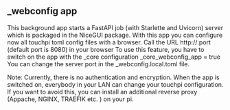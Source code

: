 ## _webconfig app
This background app starts a FastAPI job (with Starlette and Uvicorn) server which is packaged in the NiceGUI package.
With this app you can configure now all touchpi toml config files with a browser.
Call the URL http://<your raspi ip >:port (default port is 8080) in your browser
To use this feature, you have to switch on the app with the _core configuration _core_webconfig_app = true 
You can change the server port in the _webconfig.local.toml file.

Note:
Currently, there is no authentication and encryption.
When the app is switched on, everybody in your LAN can change your touchpi configuration.
If you want to avoid this, you can install an additional reverse proxy (Appache, NGINX, TRAEFIK etc. ) on your pi.

